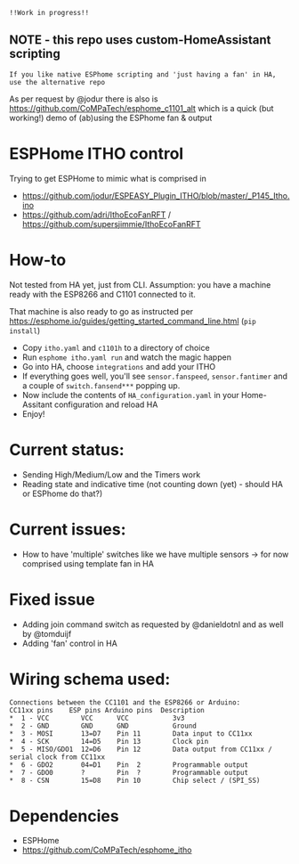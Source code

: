 `!!Work in progress!!`

## NOTE - this repo uses custom-HomeAssistant scripting

`If you like native ESPhome scripting and 'just having a fan' in HA, use the alternative repo`

As per request by @jodur there is also is https://github.com/CoMPaTech/esphome_c1101_alt which is a quick (but working!) demo of (ab)using the ESPhome fan & output 

# ESPHome ITHO control
Trying to get ESPHome to mimic what is comprised in
 
 - https://github.com/jodur/ESPEASY_Plugin_ITHO/blob/master/_P145_Itho.ino
 - https://github.com/adri/IthoEcoFanRFT / https://github.com/supersjimmie/IthoEcoFanRFT


# How-to

Not tested from HA yet, just from CLI. Assumption: you have a machine ready with the ESP8266 and C1101 connected to it.

That machine is also ready to go as instructed per https://esphome.io/guides/getting_started_command_line.html (`pip install`)

- Copy `itho.yaml` and `c1101h` to a directory of choice
- Run `esphome itho.yaml run` and watch the magic happen
- Go into HA, choose `integrations` and add your ITHO
- If everything goes well, you'll see `sensor.fanspeed`, `sensor.fantimer` and a couple of `switch.fansend***` popping up.
- Now include the contents of `HA_configuration.yaml` in your Home-Assitant configuration and reload HA
- Enjoy!


# Current status:

 - Sending High/Medium/Low and the Timers work
 - Reading state and indicative time (not counting down (yet) - should HA or ESPhome do that?)

# Current issues:

 - How to have 'multiple' switches like we have multiple sensors -> for now comprised using template fan in HA

# Fixed issue

 - Adding join command switch as requested by @danieldotnl and as well by @tomduijf
 - Adding 'fan' control in HA

# Wiring schema used:

```
Connections between the CC1101 and the ESP8266 or Arduino:
CC11xx pins    ESP pins Arduino pins  Description
*  1 - VCC        VCC      VCC           3v3
*  2 - GND        GND      GND           Ground
*  3 - MOSI       13=D7    Pin 11        Data input to CC11xx
*  4 - SCK        14=D5    Pin 13        Clock pin
*  5 - MISO/GDO1  12=D6    Pin 12        Data output from CC11xx / serial clock from CC11xx
*  6 - GDO2       04=D1    Pin  2        Programmable output
*  7 - GDO0       ?        Pin  ?        Programmable output
*  8 - CSN        15=D8    Pin 10        Chip select / (SPI_SS)
```

# Dependencies

 - ESPHome
 - https://github.com/CoMPaTech/esphome_itho

